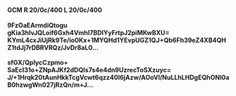 #### GCM R 20/0c/400 L 20/0c/400
**9FzOaEArmdiQtogu**<br/>**gKia3hlvJQLoif6Gxh4VmhI7BDIYyFrtpJ2piMKwBXU=**<br/>**KYmL4cxJiUjRk9Te/io0Kx+1MYQHd1YEvpUGZ1QJ+Qb6Fh39eZ4XB4QHZ1tdJj7rDBRVRQz/JvDr8aL0...**<br/><br/>
**sfGX/QplycCzpmo+**<br/>**SaEcI31o+ZNpAJKf2dDQIs7s4e4dn9UzrecToSXzuyc=**<br/>**J/+1Hrqk20tAunHkkTcgVcwt6qzz40l6jAzw/AOoVl/NuLLhLHDgEQhONl0aB0hzwgWn027jRzQn/m+J...**